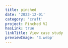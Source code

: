 ```yaml
---
title: pinched
date: '2023-12-01'
category: 'craft'
project: Pinched V2
hasLink: true
linkTitle: View case study
previewImage: '3.webp'
---
```

